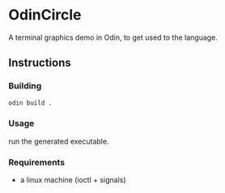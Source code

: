 # OdinCircle
A terminal graphics demo in Odin, to get used to the language.

## Instructions
### Building
```sh
odin build .
```

### Usage
run the generated executable.

### Requirements
- a linux machine (ioctl + signals)
